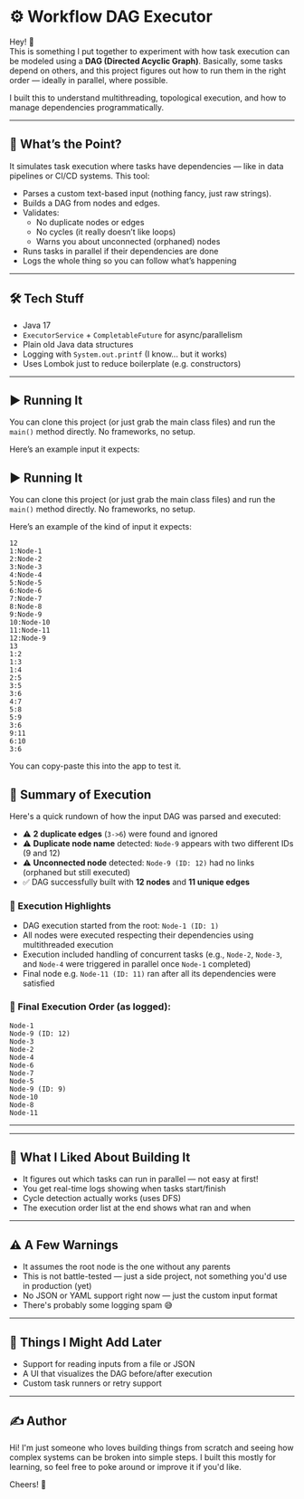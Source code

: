 # ⚙️ Workflow DAG Executor

Hey! 👋  
This is something I put together to experiment with how task execution can be modeled using a **DAG (Directed Acyclic Graph)**. Basically, some tasks depend on others, and this project figures out how to run them in the right order — ideally in parallel, where possible.

I built this to understand multithreading, topological execution, and how to manage dependencies programmatically.

---

## 🧠 What’s the Point?

It simulates task execution where tasks have dependencies — like in data pipelines or CI/CD systems. This tool:

- Parses a custom text-based input (nothing fancy, just raw strings).
- Builds a DAG from nodes and edges.
- Validates:
    - No duplicate nodes or edges
    - No cycles (it really doesn’t like loops)
    - Warns you about unconnected (orphaned) nodes
- Runs tasks in parallel if their dependencies are done
- Logs the whole thing so you can follow what’s happening

---

## 🛠️ Tech Stuff

- Java 17
- `ExecutorService` + `CompletableFuture` for async/parallelism
- Plain old Java data structures
- Logging with `System.out.printf` (I know... but it works)
- Uses Lombok just to reduce boilerplate (e.g. constructors)

---

## ▶️ Running It

You can clone this project (or just grab the main class files) and run the `main()` method directly. No frameworks, no setup.

Here’s an example input it expects:
## ▶️ Running It

You can clone this project (or just grab the main class files) and run the `main()` method directly. No frameworks, no setup.

Here’s an example of the kind of input it expects:

```text
12
1:Node-1
2:Node-2
3:Node-3
4:Node-4
5:Node-5
6:Node-6
7:Node-7
8:Node-8
9:Node-9
10:Node-10
11:Node-11
12:Node-9
13
1:2
1:3
1:4
2:5
3:5
3:6
4:7
5:8
5:9
3:6
9:11
6:10
3:6
```

You can copy-paste this into the app to test it.

## 🧾 Summary of Execution

Here's a quick rundown of how the input DAG was parsed and executed:

* ⚠️ **2 duplicate edges** (`3->6`) were found and ignored
* ⚠️ **Duplicate node name** detected: `Node-9` appears with two different IDs (9 and 12)
* ⚠️ **Unconnected node** detected: `Node-9 (ID: 12)` had no links (orphaned but still executed)
* ✅ DAG successfully built with **12 nodes** and **11 unique edges**

### 🧠 Execution Highlights

* DAG execution started from the root: `Node-1 (ID: 1)`
* All nodes were executed respecting their dependencies using multithreaded execution
* Execution included handling of concurrent tasks (e.g., `Node-2`, `Node-3`, and `Node-4` were triggered in parallel once `Node-1` completed)
* Final node e.g. `Node-11 (ID: 11)` ran after all its dependencies were satisfied

### 🧩 Final Execution Order (as logged):

```text
Node-1
Node-9 (ID: 12)
Node-3
Node-2
Node-4
Node-6
Node-7
Node-5
Node-9 (ID: 9)
Node-10
Node-8
Node-11
```

---

---

## 🧪 What I Liked About Building It

- It figures out which tasks can run in parallel — not easy at first!
- You get real-time logs showing when tasks start/finish
- Cycle detection actually works (uses DFS)
- The execution order list at the end shows what ran and when

---

## ⚠️ A Few Warnings

- It assumes the root node is the one without any parents
- This is not battle-tested — just a side project, not something you'd use in production (yet)
- No JSON or YAML support right now — just the custom input format
- There's probably some logging spam 😅

---

## 🚧 Things I Might Add Later

- Support for reading inputs from a file or JSON
- A UI that visualizes the DAG before/after execution
- Custom task runners or retry support

---

## ✍️ Author

Hi! I'm just someone who loves building things from scratch and seeing how complex systems can be broken into simple steps. I built this mostly for learning, so feel free to poke around or improve it if you'd like.

Cheers! 🍻

